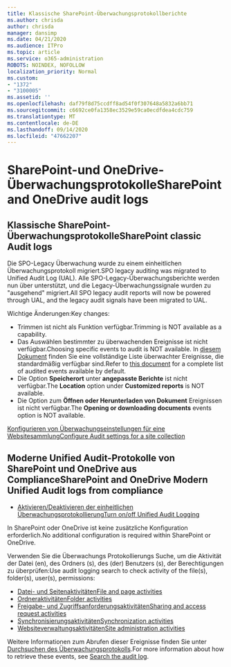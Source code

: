 ```yaml
---
title: Klassische SharePoint-Überwachungsprotokollberichte
ms.author: chrisda
author: chrisda
manager: dansimp
ms.date: 04/21/2020
ms.audience: ITPro
ms.topic: article
ms.service: o365-administration
ROBOTS: NOINDEX, NOFOLLOW
localization_priority: Normal
ms.custom:
- "1372"
- "3100005"
ms.assetid: ''
ms.openlocfilehash: daf79f8d75ccdff8ad54f0f307648a5832a6bb71
ms.sourcegitcommit: c6692ce0fa1358ec3529e59ca0ecdfdea4cdc759
ms.translationtype: MT
ms.contentlocale: de-DE
ms.lasthandoff: 09/14/2020
ms.locfileid: "47662207"
---
```

# <a name="sharepoint-and-onedrive-audit-logs"></a><span data-ttu-id="bffdc-102">SharePoint-und OneDrive-Überwachungsprotokolle</span><span class="sxs-lookup"><span data-stu-id="bffdc-102">SharePoint and OneDrive audit logs</span></span>

## <a name="sharepoint-classic-audit-logs"></a><span data-ttu-id="bffdc-103">Klassische SharePoint-Überwachungsprotokolle</span><span class="sxs-lookup"><span data-stu-id="bffdc-103">SharePoint classic Audit logs</span></span>

<span data-ttu-id="bffdc-104">Die SPO-Legacy Überwachung wurde zu einem einheitlichen Überwachungsprotokoll migriert.</span><span class="sxs-lookup"><span data-stu-id="bffdc-104">SPO legacy auditing was migrated to Unified Audit Log (UAL).</span></span> <span data-ttu-id="bffdc-105">Alle SPO-Legacy-Überwachungsberichte werden nun über unterstützt, und die Legacy-Überwachungssignale wurden zu "ausgehend" migriert.</span><span class="sxs-lookup"><span data-stu-id="bffdc-105">All SPO legacy audit reports will now be powered through UAL, and the legacy audit signals have been migrated to UAL.</span></span>

<span data-ttu-id="bffdc-106">Wichtige Änderungen:</span><span class="sxs-lookup"><span data-stu-id="bffdc-106">Key changes:</span></span>

* <span data-ttu-id="bffdc-107">Trimmen ist nicht als Funktion verfügbar.</span><span class="sxs-lookup"><span data-stu-id="bffdc-107">Trimming is NOT available as a capability.</span></span>
* <span data-ttu-id="bffdc-108">Das Auswählen bestimmter zu überwachenden Ereignisse ist nicht verfügbar.</span><span class="sxs-lookup"><span data-stu-id="bffdc-108">Choosing specific events to audit is NOT available.</span></span> <span data-ttu-id="bffdc-109">In [diesem Dokument](https://docs.microsoft.com/microsoft-365/compliance/search-the-audit-log-in-security-and-compliance) finden Sie eine vollständige Liste überwachter Ereignisse, die standardmäßig verfügbar sind.</span><span class="sxs-lookup"><span data-stu-id="bffdc-109">Refer to [this document](https://docs.microsoft.com/microsoft-365/compliance/search-the-audit-log-in-security-and-compliance) for a complete list of audited events available by default.</span></span>
* <span data-ttu-id="bffdc-110">Die Option **Speicherort** unter **angepasste Berichte** ist nicht verfügbar.</span><span class="sxs-lookup"><span data-stu-id="bffdc-110">The **Location** option under **Customized reports** is NOT available.</span></span>
* <span data-ttu-id="bffdc-111">Die Option zum **Öffnen oder Herunterladen von Dokument** Ereignissen ist nicht verfügbar.</span><span class="sxs-lookup"><span data-stu-id="bffdc-111">The **Opening or downloading documents** events option is NOT available.</span></span>

[<span data-ttu-id="bffdc-112">Konfigurieren von Überwachungseinstellungen für eine Websitesammlung</span><span class="sxs-lookup"><span data-stu-id="bffdc-112">Configure Audit settings for a site collection</span></span>](https://support.office.com/article/Configure-audit-settings-for-a-site-collection-A9920C97-38C0-44F2-8BCB-4CF1E2AE22D2)

## <a name="sharepoint-and-onedrive-modern-unified-audit-logs-from-compliance"></a><span data-ttu-id="bffdc-113">Moderne Unified Audit-Protokolle von SharePoint und OneDrive aus Compliance</span><span class="sxs-lookup"><span data-stu-id="bffdc-113">SharePoint and OneDrive Modern Unified Audit logs from compliance</span></span>

* [<span data-ttu-id="bffdc-114">Aktivieren/Deaktivieren der einheitlichen Überwachungsprotokollierung</span><span class="sxs-lookup"><span data-stu-id="bffdc-114">Turn on/off Unified Audit Logging</span></span>](https://docs.microsoft.com/microsoft-365/compliance/turn-audit-log-search-on-or-off) 

<span data-ttu-id="bffdc-115">In SharePoint oder OneDrive ist keine zusätzliche Konfiguration erforderlich.</span><span class="sxs-lookup"><span data-stu-id="bffdc-115">No additional configuration is required within SharePoint or OneDrive.</span></span>

<span data-ttu-id="bffdc-116">Verwenden Sie die Überwachungs Protokollierungs Suche, um die Aktivität der Datei (en), des Ordners (s), des (der) Benutzers (s), der Berechtigungen zu überprüfen:</span><span class="sxs-lookup"><span data-stu-id="bffdc-116">Use audit logging search to check activity of the file(s), folder(s), user(s), permissions:</span></span>

* [<span data-ttu-id="bffdc-117">Datei- und Seitenaktivitäten</span><span class="sxs-lookup"><span data-stu-id="bffdc-117">File and page activities</span></span>](https://docs.microsoft.com/microsoft-365/compliance/search-the-audit-log-in-security-and-compliance)
* [<span data-ttu-id="bffdc-118">Ordneraktivitäten</span><span class="sxs-lookup"><span data-stu-id="bffdc-118">Folder activities</span></span>](https://docs.microsoft.com/microsoft-365/compliance/search-the-audit-log-in-security-and-compliance#folder-activities)
* [<span data-ttu-id="bffdc-119">Freigabe- und Zugriffsanforderungsaktivitäten</span><span class="sxs-lookup"><span data-stu-id="bffdc-119">Sharing and access request activities</span></span>](https://docs.microsoft.com/microsoft-365/compliance/search-the-audit-log-in-security-and-compliance#sharing-and-access-request-activities)
* [<span data-ttu-id="bffdc-120">Synchronisierungsaktivitäten</span><span class="sxs-lookup"><span data-stu-id="bffdc-120">Synchronization activities</span></span>](https://docs.microsoft.com/microsoft-365/compliance/search-the-audit-log-in-security-and-compliance#synchronization-activities)
* [<span data-ttu-id="bffdc-121">Websiteverwaltungsaktivitäten</span><span class="sxs-lookup"><span data-stu-id="bffdc-121">Site administration activities</span></span>](https://docs.microsoft.com/microsoft-365/compliance/search-the-audit-log-in-security-and-compliance#site-administration-activities)

<span data-ttu-id="bffdc-122">Weitere Informationen zum Abrufen dieser Ereignisse finden Sie unter [Durchsuchen des Überwachungsprotokolls](https://docs.microsoft.com/microsoft-365/compliance/search-the-audit-log-in-security-and-compliance#search-the-audit-log).</span><span class="sxs-lookup"><span data-stu-id="bffdc-122">For more information about how to retrieve these events, see [Search the audit log](https://docs.microsoft.com/microsoft-365/compliance/search-the-audit-log-in-security-and-compliance#search-the-audit-log).</span></span>
